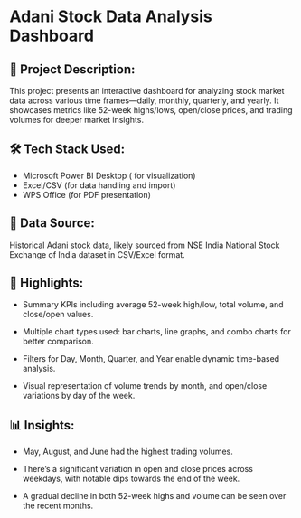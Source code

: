 # Adani Stock Data Analysis Dashboard
## 📝 Project Description:
This project presents an interactive dashboard for analyzing stock market data across various time frames—daily, monthly, quarterly, and yearly. It showcases metrics like 52-week highs/lows, open/close prices, and trading volumes for deeper market insights.

## 🛠️ Tech Stack Used:
- Microsoft Power BI Desktop ( for visualization)
- Excel/CSV (for data handling and import)
- WPS Office (for PDF presentation)

## 📂 Data Source:
Historical Adani stock data, likely sourced from NSE India National Stock Exchange of India dataset in CSV/Excel format.

## 🌟 Highlights:
- Summary KPIs including average 52-week high/low, total volume, and close/open values.

- Multiple chart types used: bar charts, line graphs, and combo charts for better comparison.

- Filters for Day, Month, Quarter, and Year enable dynamic time-based analysis.

- Visual representation of volume trends by month, and open/close variations by day of the week.

## 📊 Insights:
- May, August, and June had the highest trading volumes.

- There’s a significant variation in open and close prices across weekdays, with notable dips towards the end of the week.

- A gradual decline in both 52-week highs and volume can be seen over the recent months.